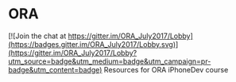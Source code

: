 # ORA

[![Join the chat at https://gitter.im/ORA_July2017/Lobby](https://badges.gitter.im/ORA_July2017/Lobby.svg)](https://gitter.im/ORA_July2017/Lobby?utm_source=badge&utm_medium=badge&utm_campaign=pr-badge&utm_content=badge)
Resources for ORA iPhoneDev course
